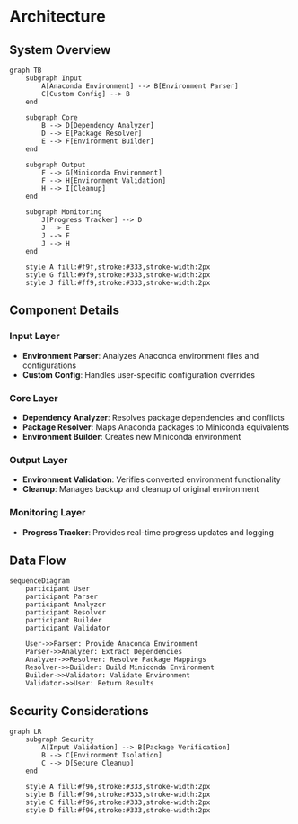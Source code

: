 # Architecture

## System Overview

```mermaid
graph TB
    subgraph Input
        A[Anaconda Environment] --> B[Environment Parser]
        C[Custom Config] --> B
    end

    subgraph Core
        B --> D[Dependency Analyzer]
        D --> E[Package Resolver]
        E --> F[Environment Builder]
    end

    subgraph Output
        F --> G[Miniconda Environment]
        F --> H[Environment Validation]
        H --> I[Cleanup]
    end

    subgraph Monitoring
        J[Progress Tracker] --> D
        J --> E
        J --> F
        J --> H
    end

    style A fill:#f9f,stroke:#333,stroke-width:2px
    style G fill:#9f9,stroke:#333,stroke-width:2px
    style J fill:#ff9,stroke:#333,stroke-width:2px
```

## Component Details

### Input Layer

- **Environment Parser**: Analyzes Anaconda environment files and configurations
- **Custom Config**: Handles user-specific configuration overrides

### Core Layer

- **Dependency Analyzer**: Resolves package dependencies and conflicts
- **Package Resolver**: Maps Anaconda packages to Miniconda equivalents
- **Environment Builder**: Creates new Miniconda environment

### Output Layer

- **Environment Validation**: Verifies converted environment functionality
- **Cleanup**: Manages backup and cleanup of original environment

### Monitoring Layer

- **Progress Tracker**: Provides real-time progress updates and logging

## Data Flow

```mermaid
sequenceDiagram
    participant User
    participant Parser
    participant Analyzer
    participant Resolver
    participant Builder
    participant Validator

    User->>Parser: Provide Anaconda Environment
    Parser->>Analyzer: Extract Dependencies
    Analyzer->>Resolver: Resolve Package Mappings
    Resolver->>Builder: Build Miniconda Environment
    Builder->>Validator: Validate Environment
    Validator->>User: Return Results
```

## Security Considerations

```mermaid
graph LR
    subgraph Security
        A[Input Validation] --> B[Package Verification]
        B --> C[Environment Isolation]
        C --> D[Secure Cleanup]
    end

    style A fill:#f96,stroke:#333,stroke-width:2px
    style B fill:#f96,stroke:#333,stroke-width:2px
    style C fill:#f96,stroke:#333,stroke-width:2px
    style D fill:#f96,stroke:#333,stroke-width:2px
```
